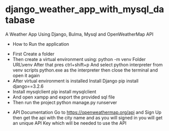# django_weather_app_with_mysql_database
 A Weather App Using Django, Bulma, Mysql and OpenWeatherMap API

* How to Run the application
- First Create a folder 
- Then create a virtual environment using:
  python -m venv Folder URL\venv
  After that pres ctrl+shift+p
  And select python interpreter from venv scripts python.exe as the interpreter
  then close the terminal and open it again
- After virtual environment is installed Install Django
  pip install django==3.2.6
- Install mysqlclient
  pip install mysqlclient 
- And open xampp and export the provided sql file
- Then run the project
  python manage.py runserver
  
* API Documentation
 Go to https://openweathermap.org/api
 and Sign Up then get the api with the city name
 and as you will signed in you will get an unique API Key which will be needed to use the API
  
